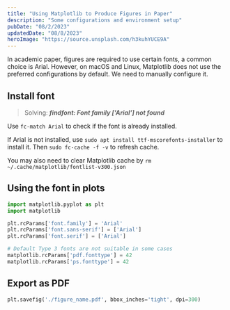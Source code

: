 ```yaml
---
title: "Using Matplotlib to Produce Figures in Paper"
description: "Some configurations and environment setup"
pubDate: "08/2/2023"
updatedDate: "08/8/2023"
heroImage: "https://source.unsplash.com/h3kuhYUCE9A"
---
```


In academic paper, figures are required to use certain fonts, a common choice is Arial.
However, on macOS and Linux, Matplotlib does not use the preferred configurations by default.
We need to manually configure it.

## Install font

> Solving: **_findfont: Font family ['Arial'] not found_**

Use `fc-match Arial` to check if the font is already installed.

If Arial is not installed, use `sudo apt install ttf-mscorefonts-installer` to install it.
Then `sudo fc-cache -f -v` to refresh cache.

You may also need to clear Matplotlib cache by `rm ~/.cache/matplotlib/fontlist-v300.json`

## Using the font in plots

```python
import matplotlib.pyplot as plt
import matplotlib

plt.rcParams['font.family'] = 'Arial'
plt.rcParams['font.sans-serif'] = ['Arial']
plt.rcParams['font.serif'] = ['Arial']

# Default Type 3 fonts are not suitable in some cases
matplotlib.rcParams['pdf.fonttype'] = 42
matplotlib.rcParams['ps.fonttype'] = 42
```

## Export as PDF

```python
plt.savefig('./figure_name.pdf', bbox_inches='tight', dpi=300)
```
